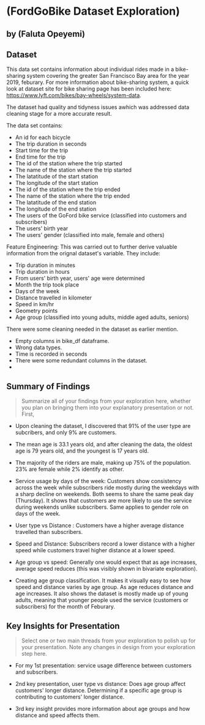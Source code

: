 # (FordGoBike Dataset Exploration)
## by (Faluta Opeyemi)


## Dataset

This data set contains information about individual rides made in a bike-sharing system covering the greater San Francisco Bay area for the year 2019, feburary. For more information about bike-sharing system, a quick look at dataset site for bike sharing page has been included here: https://www.lyft.com/bikes/bay-wheels/system-data. 

The dataset had quality and tidyness issues awhich was addressed data cleaning stage for a more accurate result. 

The data set contains:
- An id for each bicycle
- The trip duration in seconds                
- Start time for the trip
- End time for the trip
- The id of the station where the trip started
- The name of the station where the trip started
- The latatitude of the start station
- The longitude of the start station
- The id of the station where the trip ended
- The name of the station where the trip ended
- The latatitude of the end station
- The longitude of the end station
- The users of the GoFord bike service (classified into customers and subscribers)     
- The users' birth year   
- The users' gender (classified into male, female and others)

Feature Engineering:
This was carried out to further derive valuable information from the orignal dataset's variable.
They include: 
- Trip duration in minutes       
- Trip duration in hours       
- From users' birth year, users' age were determined          
- Month the trip took place       
- Days of the week       
- Distance travelled in kilometer       
- Speed in km/hr          
- Geometry points      
- Age group (classified into young adults, middle aged adults, seniors)  

There were some cleaning needed in the dataset as earlier mention.
- Empty columns in bike_df dataframe.
- Wrong data types.
- Time is recorded in seconds
- There were some redundant columns in the dataset.
-
## Summary of Findings

> Summarize all of your findings from your exploration here, whether you plan on bringing them into your explanatory presentation or not.
First,

- Upon cleaning the dataset, I discovered that 91% of the user type are subcribers, and only 9% are customers.

- The mean age is 33.1 years old, and after cleaning the data, the oldest age is 79 years old, and the youngest is 17 years old.

- The majority of the riders are male, making up 75% of the population. 23% are female while 2% identify as other.

- Service usage by days of the week: Customers show consistency across the week while subscribers ride mostly during the weekdays with a sharp decline on weekends. Both seems to share the same peak day (Thursday). It shows that customers are more likely to use the service during weekends unlike subscribers. Same applies to gender role on days of the week.
 
- User type vs Distance : Customers have a higher average distance travelled than subscribers. 
- Speed and Distance: Subscribers record a lower distance with a higher speed while customers travel higher distance at a lower speed.

- Age group vs speed: Generally one would expect that as age increases, average speed reduces (this was visibly shown in bivariate             exploration).

- Creating age group classification. It makes it visually easy to see how speed and distance varies by age group. As age reduces distance     and age increases.
  It also shows the dataset is mostly made up of young adults, meaning that younger people used the service (customers or subscribers) for     the month of Feburary.


## Key Insights for Presentation

> Select one or two main threads from your exploration to polish up for your presentation. Note any changes in design from your exploration step here.

- For my 1st presentation: service usage difference between customers and subscribers.

- 2nd key presentation, user type vs distance: Does age group affect customers' longer distance. Determining if a specific age group is contributing to customers' longer distance.

- 3rd key insight provides more information about age groups and how distance and speed affects them.
